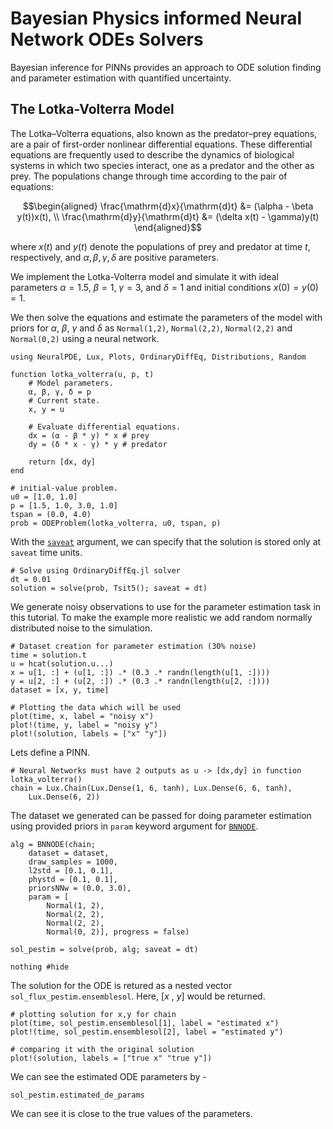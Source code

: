 # Bayesian Physics informed Neural Network ODEs Solvers

Bayesian inference for PINNs provides an approach to ODE solution finding and parameter estimation with quantified uncertainty.

## The Lotka-Volterra Model

The Lotka–Volterra equations, also known as the predator–prey equations, are a pair of first-order nonlinear differential equations. These differential equations are frequently used to describe the dynamics of biological systems in which two species interact, one as a predator and the other as prey. The populations change through time according to the pair of equations:

```math
\begin{aligned}
\frac{\mathrm{d}x}{\mathrm{d}t} &= (\alpha - \beta y(t))x(t), \\
\frac{\mathrm{d}y}{\mathrm{d}t} &= (\delta x(t) - \gamma)y(t)
\end{aligned}
```

where $x(t)$ and $y(t)$ denote the populations of prey and predator at time $t$, respectively, and $\alpha, \beta, \gamma, \delta$ are positive parameters.

We implement the Lotka-Volterra model and simulate it with ideal parameters $\alpha = 1.5$, $\beta = 1$, $\gamma = 3$, and $\delta = 1$ and initial conditions $x(0) = y(0) = 1$.

We then solve the equations and estimate the parameters of the model with priors for $\alpha$, $\beta$, $\gamma$ and $\delta$ as  `Normal(1,2)`, `Normal(2,2)`, `Normal(2,2)` and `Normal(0,2)` using a neural network.

```@example bpinn
using NeuralPDE, Lux, Plots, OrdinaryDiffEq, Distributions, Random

function lotka_volterra(u, p, t)
    # Model parameters.
    α, β, γ, δ = p
    # Current state.
    x, y = u

    # Evaluate differential equations.
    dx = (α - β * y) * x # prey
    dy = (δ * x - γ) * y # predator

    return [dx, dy]
end

# initial-value problem.
u0 = [1.0, 1.0]
p = [1.5, 1.0, 3.0, 1.0]
tspan = (0.0, 4.0)
prob = ODEProblem(lotka_volterra, u0, tspan, p)
```

With the [`saveat`](https://docs.sciml.ai/DiffEqDocs/stable/basics/common_solver_opts/) argument, we can specify that the solution is stored only at `saveat` time units.

```@example bpinn
# Solve using OrdinaryDiffEq.jl solver
dt = 0.01
solution = solve(prob, Tsit5(); saveat = dt)
```

We generate noisy observations to use for the parameter estimation task in this tutorial. To make the example more realistic we add random normally distributed noise to the simulation.

```@example bpinn
# Dataset creation for parameter estimation (30% noise)
time = solution.t
u = hcat(solution.u...)
x = u[1, :] + (u[1, :]) .* (0.3 .* randn(length(u[1, :])))
y = u[2, :] + (u[2, :]) .* (0.3 .* randn(length(u[2, :])))
dataset = [x, y, time]

# Plotting the data which will be used
plot(time, x, label = "noisy x")
plot!(time, y, label = "noisy y")
plot!(solution, labels = ["x" "y"])
```

Lets define a PINN.

```@example bpinn
# Neural Networks must have 2 outputs as u -> [dx,dy] in function lotka_volterra()
chain = Lux.Chain(Lux.Dense(1, 6, tanh), Lux.Dense(6, 6, tanh),
    Lux.Dense(6, 2))
```

The dataset we generated can be passed for doing parameter estimation using provided priors in `param` keyword argument for [`BNNODE`](@ref).

```@example bpinn
alg = BNNODE(chain;
    dataset = dataset,
    draw_samples = 1000,
    l2std = [0.1, 0.1],
    phystd = [0.1, 0.1],
    priorsNNw = (0.0, 3.0),
    param = [
        Normal(1, 2),
        Normal(2, 2),
        Normal(2, 2),
        Normal(0, 2)], progress = false)

sol_pestim = solve(prob, alg; saveat = dt)

nothing #hide
```

The solution for the ODE is retured as a nested vector `sol_flux_pestim.ensemblesol`. Here, [$x$ , $y$] would be returned.

```@example bpinn
# plotting solution for x,y for chain
plot(time, sol_pestim.ensemblesol[1], label = "estimated x")
plot!(time, sol_pestim.ensemblesol[2], label = "estimated y")

# comparing it with the original solution
plot!(solution, labels = ["true x" "true y"])
```

We can see the estimated ODE parameters by -

```@example bpinn
sol_pestim.estimated_de_params
```

We can see it is close to the true values of the parameters.
